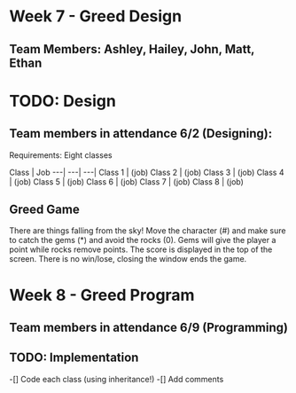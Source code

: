 # Week 7 - Greed Design
## Team Members: Ashley, Hailey, John, Matt, Ethan

# TODO: Design
## Team members in attendance 6/2 (Designing): 
Requirements: Eight classes


Class | Job
---| ---| ---|
Class 1 | (job)
Class 2 | (job)
Class 3 | (job)
Class 4 | (job)
Class 5 | (job)
Class 6 | (job)
Class 7 | (job)
Class 8 | (job)

## Greed Game
There are things falling from the sky! Move the character (#) and make sure to catch the gems (*) and avoid the rocks (0). Gems will give the player a point while rocks remove points. The score is displayed in the top of the screen. There is no win/lose, closing the window ends the game.


# Week 8 - Greed Program
## Team members in attendance 6/9 (Programming)

## TODO: Implementation
-[] Code each class (using inheritance!)
-[] Add comments
